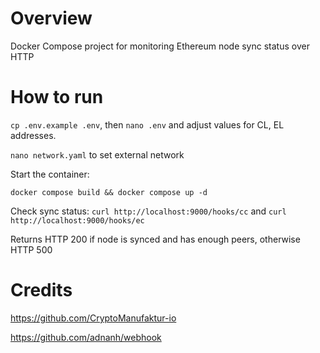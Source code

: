 # Overview

Docker Compose project for monitoring Ethereum node sync status over HTTP

# How to run

`cp .env.example .env`, then `nano .env` and adjust values for CL, EL addresses. 

`nano network.yaml` to set external network

Start the container:

`docker compose build && docker compose up -d`

Check sync status: `curl http://localhost:9000/hooks/cc` and `curl http://localhost:9000/hooks/ec`

Returns HTTP 200 if node is synced and has enough peers, otherwise HTTP 500

# Credits

https://github.com/CryptoManufaktur-io

https://github.com/adnanh/webhook
